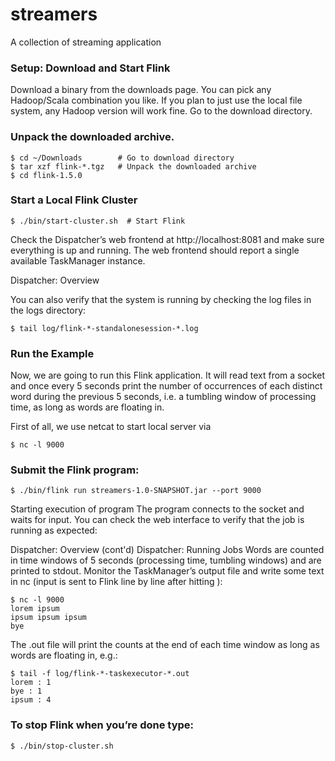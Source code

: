 # streamers
A collection of streaming application

### Setup: Download and Start Flink

Download a binary from the downloads page. You can pick any Hadoop/Scala combination you like. If you plan to just use the local file system, any Hadoop version will work fine.
Go to the download directory.

### Unpack the downloaded archive.
```
$ cd ~/Downloads        # Go to download directory
$ tar xzf flink-*.tgz   # Unpack the downloaded archive
$ cd flink-1.5.0
```

### Start a Local Flink Cluster
```
$ ./bin/start-cluster.sh  # Start Flink
```
Check the Dispatcher’s web frontend at http://localhost:8081 and make sure everything is up and running. The web frontend should report a single available TaskManager instance.

Dispatcher: Overview

You can also verify that the system is running by checking the log files in the logs directory:
```
$ tail log/flink-*-standalonesession-*.log
```

### Run the Example
Now, we are going to run this Flink application. It will read text from a socket and once every 5 seconds print the number of occurrences of each distinct word during the previous 5 seconds, i.e. a tumbling window of processing time, as long as words are floating in.

First of all, we use netcat to start local server via
```
$ nc -l 9000
```

### Submit the Flink program:
```
$ ./bin/flink run streamers-1.0-SNAPSHOT.jar --port 9000
```

Starting execution of program
The program connects to the socket and waits for input. You can check the web interface to verify that the job is running as expected:

Dispatcher: Overview (cont'd) Dispatcher: Running Jobs
Words are counted in time windows of 5 seconds (processing time, tumbling windows) and are printed to stdout. Monitor the TaskManager’s output file and write some text in nc (input is sent to Flink line by line after hitting ):
```
$ nc -l 9000
lorem ipsum
ipsum ipsum ipsum
bye
```

The .out file will print the counts at the end of each time window as long as words are floating in, e.g.:
```
$ tail -f log/flink-*-taskexecutor-*.out
lorem : 1
bye : 1
ipsum : 4
```

### To stop Flink when you’re done type:
```
$ ./bin/stop-cluster.sh
```